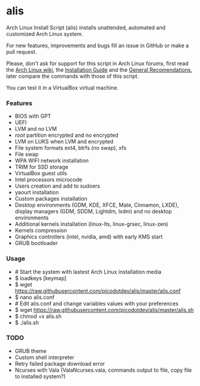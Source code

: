 # alis

Arch Linux Install Script (alis) installs unattended, automated and customized Arch Linux system.

For new features, improvements and bugs fill an issue in GitHub or make a pull request.

Please, don't ask for support for this script in Arch Linux forums, first read
the [Arch Linux wiki](https://wiki.archlinux.org), the [Installation Guide](https://wiki.archlinux.org/index.php/Installation_guide) and the [General
Recomendations](https://wiki.archlinux.org/index.php/General_recommendations), later
compare the commands with those of this script.

You can test it in a VirtualBox virtual machine.

### Features

* BIOS with GPT
* UEFI
* LVM and no LVM
* _root_ partition encrypted and no encrypted
* LVM on LUKS when LVM and encrypted
* File system formats ext4, btrfs (no swap), xfs
* File swap
* WPA WIFI network installation
* TRIM for SSD storage
* VirtualBox guest utils
* Intel processors microcode
* Users creation and add to sudoers
* yaourt installation
* Custom packages installation
* Desktop environments (GDM, KDE, XFCE, Mate, Cinnamon, LXDE), display managers (GDM, SDDM, Lightdm, lxdm) and no desktop environments
* Additional kernels installation (linux-lts, linux-grsec, linux-zen)
* Kernels compression
* Graphics controllers (intel, nvidia, amd) with early KMS start
* GRUB bootloader

### Usage

* \# Start the system with lastest Arch Linux installation media
* $ loadkeys [keymap]
* $ wget https://raw.githubusercontent.com/picodotdev/alis/master/alis.conf
* $ nano alis.conf
* \# Edit alis.conf and change variables values with your preferences
* $ wget https://raw.githubusercontent.com/picodotdev/alis/master/alis.sh
* $ chmod +x alis.sh
* $ ./alis.sh

### TODO

* GRUB theme
* Custom shell interpreter
* Retry failed package download error
* Ncurses with Vala (ValaNcurses.vala, commands output to file, copy file to installed system?)
